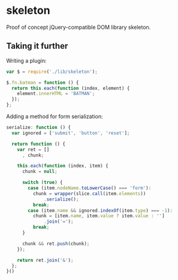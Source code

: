 skeleton
========
Proof of concept jQuery-compatible DOM library skeleton.

Taking it further
-----------------
Writing a plugin:
```js
var $ = require('./lib/skeleton');

$.fn.batman = function () {
  return this.each(function (index, element) {
    element.innerHTML = 'BATMAN';
  });
};
```

Adding a method for form serialization:
```js
serialize: function () {
  var ignored = ['submit', 'button', 'reset'];

  return function () {
    var ret = []
      , chunk;

    this.each(function (index, item) {
      chunk = null;

      switch (true) {
        case (item.nodeName.toLowerCase() === 'form'):
          chunk = wrapper(slice.call(item.elements))
              .serialize();
          break;
        case (item.name && ignored.indexOf(item.type) === -1):
          chunk = [item.name, item.value ? item.value : '']
              .join('=');
          break;
      }

      chunk && ret.push(chunk);
    });

    return ret.join('&');
  };
}()
```
